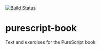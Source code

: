 [![Build Status](https://travis-ci.org/peterbecich/purescript-book.svg?branch=master)](https://travis-ci.org/peterbecich/purescript-book)

# purescript-book

Text and exercises for the PureScript book

